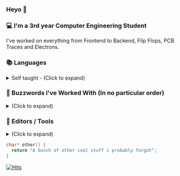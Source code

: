 ### Heyo 👋

### 💻 I'm a 3rd year Computer Engineering Student 

I've worked on everything from Frontend to Backend, Flip Flops, PCB Traces and Electrons.

### 📚 Languages 
<details>
  <summary>Self taught - (Click to expand)</summary>
  
    - Java ☕
    - Dart 🐦
    - [System]Verilog and VHDL 🤖
    - C++, C, TS/JS, Python, C#, Lua, PHP, SQL, HTML/CSS
    - Can write ASM
    - Enforce Script (DayZ Modding/Enfusion Engine)
    ❤️ FPGAs and HDLs
</details>

### 🌉 Buzzwords I've Worked With (In no particular order) 
<details>
  <summary>(Click to expand)</summary>
  
    - Amazing Googler 😎
    - Windows / Linux 🐧
  
    Hardware
    - Altera, Xilinx ZYNQ, Lattice ice40. Modelsim, XSim
    - RGB lighting and LED displays
    - Arduino, Embedded Systems, IoT, Home Automation
    - PCB / Circuit Design / Electronics and Drone Hobbyist / HiFi Audio Hobbyist 🛸
  
    Software
    - (My)SQL, Redis 🗃
    - Flutter 🐦, Native Android 📱, JavaFX + Swing ☕
    - IIS / Windows Server 🌐
    - Rough ML and DL knowledge ✖
    - RSA Cryptography, OAuth2. 🔒
    - Worked a bit with PBS (Portable Batch Server)
    - GitHub Enterprise Admin
    other()
</details>
 
### 🔨 Editors / Tools 
<details>
  <summary>(Click to expand)</summary>
  
    - Windows + Zorin OS
    - Jetbrains Toolbox 🧰
    - VS Code 👓
    - Tabby 🖥
    - WinScp 📁
    - Spotify + Amazon Music 🎵
    other()
</details>

```c
char* other() {
  return "A bunch of other cool stuff i probably forgot";
}
```

[![Hits](https://hits.seeyoufarm.com/api/count/incr/badge.svg?url=https%3A%2F%2Fgithub.com%2FFiercestT&count_bg=%235C00FF&title_bg=%23FF7D00&icon=cliqz.svg&icon_color=%235C00FF&title=Visitors&edge_flat=true)](https://hits.seeyoufarm.com)
